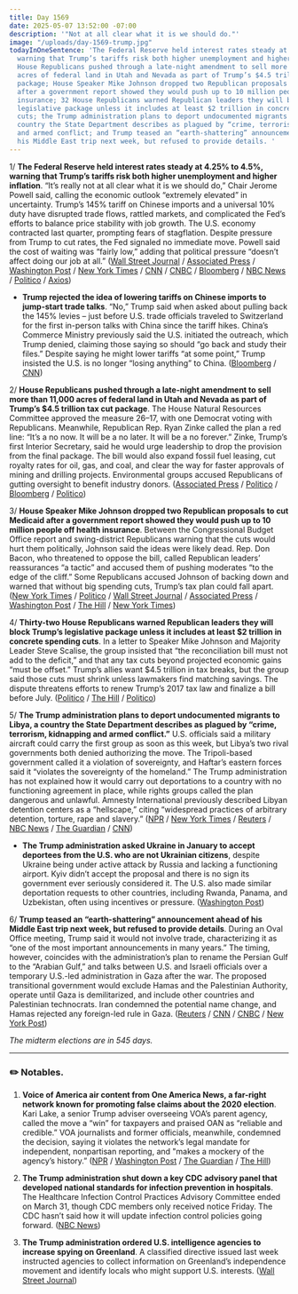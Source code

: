 ```yaml
---
title: Day 1569
date: 2025-05-07 13:52:00 -07:00
description: '"Not at all clear what it is we should do."'
image: "/uploads/day-1569-trump.jpg"
todayInOneSentence: 'The Federal Reserve held interest rates steady at 4.25% to 4.5%,
  warning that Trump’s tariffs risk both higher unemployment and higher inflation;
  House Republicans pushed through a late-night amendment to sell more than 11,000
  acres of federal land in Utah and Nevada as part of Trump’s $4.5 trillion tax cut
  package; House Speaker Mike Johnson dropped two Republican proposals to cut Medicaid
  after a government report showed they would push up to 10 million people off health
  insurance; 32 House Republicans warned Republican leaders they will block Trump’s
  legislative package unless it includes at least $2 trillion in concrete spending
  cuts; the Trump administration plans to deport undocumented migrants to Libya, a
  country the State Department describes as plagued by “crime, terrorism, kidnapping
  and armed conflict; and Trump teased an “earth-shattering” announcement ahead of
  his Middle East trip next week, but refused to provide details. '
---
```


1/ **The Federal Reserve held interest rates steady at 4.25% to 4.5%, warning that Trump’s tariffs risk both higher unemployment and higher inflation**. “It’s really not at all clear what it is we should do,” Chair Jerome Powell said, calling the economic outlook “extremely elevated” in uncertainty. Trump’s 145% tariff on Chinese imports and a universal 10% duty have disrupted trade flows, rattled markets, and complicated the Fed’s efforts to balance price stability with job growth. The U.S. economy contracted last quarter, prompting fears of stagflation. Despite pressure from Trump to cut rates, the Fed signaled no immediate move. Powell said the cost of waiting was “fairly low,” adding that political pressure “doesn’t affect doing our job at all.” ([Wall Street Journal](https://www.wsj.com/economy/central-banking/fed-keeps-rates-steady-as-tariff-uncertainty-roils-outlook-55ebe99f) / [Associated Press](https://apnews.com/article/federal-reserve-powell-rate-inflation-tariff-7b96cf47c986602db51ce87055ca5f24) / [Washington Post](https://www.washingtonpost.com/business/2025/05/29/fed-powell-trump-interest-rates-pause/) / [New York Times](https://www.nytimes.com/live/2025/05/07/business/fed-interest-rates) / [CNN](https://www.cnn.com/2025/05/07/economy/fed-rate-decision-may) / [CNBC](https://www.cnbc.com/2025/05/07/fed-rate-decision-may-2025.html) / [Bloomberg](https://www.bloomberg.com/news/live-blog/2025-05-07/fed-rate-decision-and-powell-news-conference) / [NBC News](https://www.nbcnews.com/business/economy/federal-reserve-interest-rate-decision-may-2025-what-to-know-rcna204854) / [Politico](https://www.politico.com/news/2025/05/07/trump-fed-powell-rates-economy-tariffs-00332819) / [Axios](https://www.axios.com/2025/05/07/fed-rates-powell-trump-tariffs))

* **Trump rejected the idea of lowering tariffs on Chinese imports to jump-start trade talks**. “No,” Trump said when asked about pulling back the 145% levies – just before U.S. trade officials traveled to Switzerland for the first in-person talks with China since the tariff hikes. China’s Commerce Ministry previously said the U.S. initiated the outreach, which Trump denied, claiming those saying so should “go back and study their files.” Despite saying he might lower tariffs “at some point,” Trump insisted the U.S. is no longer “losing anything” to China. ([Bloomberg](https://www.bloomberg.com/news/articles/2025-05-07/trump-says-he-won-t-lower-china-tariffs-to-jump-start-talks) / [CNN](https://www.cnn.com/2025/05/06/business/us-china-trade-talks-switzerland-hnk-intl))

2/ **House Republicans pushed through a late-night amendment to sell more than 11,000 acres of federal land in Utah and Nevada as part of Trump’s $4.5 trillion tax cut package**. The House Natural Resources Committee approved the measure 26–17, with one Democrat voting with Republicans. Meanwhile, Republican Rep. Ryan Zinke called the plan a red line: “It’s a no now. It will be a no later. It will be a no forever.” Zinke, Trump’s first Interior Secretary, said he would urge leadership to drop the provision from the final package. The bill would also expand fossil fuel leasing, cut royalty rates for oil, gas, and coal, and clear the way for faster approvals of mining and drilling projects. Environmental groups accused Republicans of gutting oversight to benefit industry donors. ([Associated Press](https://apnews.com/article/public-lands-sale-nevada-utah-housing-republicans-98184c59528a92eca51ca6ab89e751cc) / [Politico](https://www.politico.com/live-updates/2025/05/07/congress/zinke-wants-public-land-sales-out-of-republican-megabill-00333229) / [Bloomberg](https://www.bloomberg.com/news/articles/2025-05-07/republicans-to-pay-for-trump-tax-cuts-with-sales-of-public-land) / [Politico](https://www.politico.com/live-updates/2025/05/07/congress/natural-resources-clears-energy-portion-of-reconciliation-bill-00332507)) 

3/ **House Speaker Mike Johnson dropped two Republican proposals to cut Medicaid after a government report showed they would push up to 10 million people off health insurance**. Between the Congressional Budget Office report and swing-district Republicans warning that the cuts would hurt them politically, Johnson said the ideas were likely dead. Rep. Don Bacon, who threatened to oppose the bill, called Republican leaders’ reassurances “a tactic” and accused them of pushing moderates “to the edge of the cliff.” Some Republicans accused Johnson of backing down and warned that without big spending cuts, Trump’s tax plan could fall apart. ([New York Times](https://www.nytimes.com/2025/05/07/us/politics/medicaid-cuts-house-republicans-johnson.html) / [Politico](https://www.politico.com/live-updates/2025/05/07/congress/cbo-millions-could-lose-coverage-from-pulling-back-on-medicaid-expansion-00332758) / [Wall Street Journal](https://www.wsj.com/politics/policy/don-bacon-medicaid-tax-bill-trump-56423cd8) / [Associated Press](https://apnews.com/article/medicaid-cuts-trump-tax-bill-house-gop-257e1d90a69059dcf8c7b23cb6eefa69) / [Washington Post](https://www.washingtonpost.com/politics/2025/05/07/trump-presidency-news/#link-7L2FGNO4XNB6HHO2IUA4MI34KM) / [The Hill](https://thehill.com/policy/healthcare/5287540-republican-plan-health-insurance-millions/) / [New York Times](https://www.nytimes.com/2025/05/07/upshot/medicaid-cbo-options.html))

4/ **Thirty-two House Republicans warned Republican leaders they will block Trump’s legislative package unless it includes at least $2 trillion in concrete spending cuts**. In a letter to Speaker Mike Johnson and Majority Leader Steve Scalise, the group insisted that “the reconciliation bill must not add to the deficit,” and that any tax cuts beyond projected economic gains “must be offset.” Trump’s allies want $4.5 trillion in tax breaks, but the group said those cuts must shrink unless lawmakers find matching savings. The dispute threatens efforts to renew Trump’s 2017 tax law and finalize a bill before July. ([Politico](https://www.politico.com/live-updates/2025/05/07/congress/lloyd-smucker-letter-deficit-gop-megabill-00330658) / [The Hill](https://thehill.com/homenews/5288118-fiscal-hawks-demands-discipline-trump/) / [Politico](https://www.politico.com/live-updates/2025/05/07/congress/house-republicans-eye-scaled-back-tax-cut-amid-fights-over-spending-00333270))

5/ **The Trump administration plans to deport undocumented migrants to Libya, a country the State Department describes as plagued by “crime, terrorism, kidnapping and armed conflict.”** U.S. officials said a military aircraft could carry the first group as soon as this week, but Libya’s two rival governments both denied authorizing the move. The Tripoli-based government called it a violation of sovereignty, and Haftar’s eastern forces said it “violates the sovereignty of the homeland.” The Trump administration has not explained how it would carry out deportations to a country with no functioning agreement in place, while rights groups called the plan dangerous and unlawful. Amnesty International previously described Libyan detention centers as a “hellscape,” citing “widespread practices of arbitrary detention, torture, rape and slavery.” ([NPR](https://www.npr.org/2025/05/07/nx-s1-5389739/libya-immigration-crackdown-trump-deportations) / [New York Times](https://www.nytimes.com/2025/05/07/world/middleeast/libya-us-migrants-deal.html) / [Reuters](https://www.reuters.com/world/us/us-may-soon-deport-migrants-libya-military-flight-sources-say-2025-05-07/) / [NBC News](https://www.nbcnews.com/news/us-news/us-deporting-migrants-libya-rcna205383) / [The Guardian](https://www.theguardian.com/world/2025/may/07/us-planning-to-deport-migrants-to-libya-despite-hellish-conditions-reports) / [CNN](https://www.cnn.com/2025/05/07/politics/trump-immigrants-libya-transport))

* **The Trump administration asked Ukraine in January to accept deportees from the U.S. who are not Ukrainian citizens**, despite Ukraine being under active attack by Russia and lacking a functioning airport. Kyiv didn’t accept the proposal and there is no sign its government ever seriously considered it. The U.S. also made similar deportation requests to other countries, including Rwanda, Panama, and Uzbekistan, often using incentives or pressure. ([Washington Post](https://www.washingtonpost.com/national-security/2025/05/06/trump-ukraine-deportees/))

6/ **Trump teased an “earth-shattering” announcement ahead of his Middle East trip next week, but refused to provide details**. During an Oval Office meeting, Trump said it would not involve trade, characterizing it as “one of the most important announcements in many years.” The timing, however, coincides with the administration’s plan to rename the Persian Gulf to the “Arabian Gulf,” and talks between U.S. and Israeli officials over a temporary U.S.-led administration in Gaza after the war. The proposed transitional government would exclude Hamas and the Palestinian Authority, operate until Gaza is demilitarized, and include other countries and Palestinian technocrats. Iran condemned the potential name change, and Hamas rejected any foreign-led rule in Gaza. ([Reuters](https://www.reuters.com/world/middle-east/us-israel-discuss-possible-us-led-administration-gaza-sources-say-2025-05-07/) / [CNN](https://www.cnn.com/2025/05/07/politics/trump-persian-gulf-change) / [CNBC](https://www.cnbc.com/2025/05/07/trump-administration-to-announce-us-will-call-persian-gulf-the-arabian-gulf.html) / [New York Post](https://nypost.com/2025/05/06/us-news/trump-teases-very-very-big-announcement-ahead-of-middle-east-trip/))

*The midterm elections are in 545 days.*


---

### ✏️ Notables. 

1. **Voice of America air content from One America News, a far-right network known for promoting false claims about the 2020 election**. Kari Lake, a senior Trump adviser overseeing VOA’s parent agency, called the move a “win” for taxpayers and praised OAN as “reliable and credible.” VOA journalists and former officials, meanwhile, condemned the decision, saying it violates the network’s legal mandate for independent, nonpartisan reporting, and "makes a mockery of the agency’s history.” ([NPR](https://www.npr.org/2025/05/07/nx-s1-5389453/kari-lake-says-oans-far-right-coverage-will-fuel-voice-of-america) / [Washington Post](https://www.washingtonpost.com/style/media/2025/05/07/oan-voice-of-america-one-america-news-kari-lake/) / [The Guardian](https://www.theguardian.com/us-news/2025/may/07/voice-america-one-america-news) / [The Hill](https://thehill.com/homenews/media/5287219-voice-of-america-one-america-news-partnership/))

2. **The Trump administration shut down a key CDC advisory panel that developed national standards for infection prevention in hospitals**. The Healthcare Infection Control Practices Advisory Committee ended on March 31, though CDC members only received notice Friday. The CDC hasn’t said how it will update infection control policies going forward. ([NBC News](https://www.nbcnews.com/health/health-news/trump-administration-shut-cdcs-infection-control-committee-rcna205209))

3. **The Trump administration ordered U.S. intelligence agencies to increase spying on Greenland**. A classified directive issued last week instructed agencies to collect information on Greenland’s independence movement and identify locals who might support U.S. interests. ([Wall Street Journal](https://www.wsj.com/world/greenland-spying-us-intelligence-809c4ef2))

